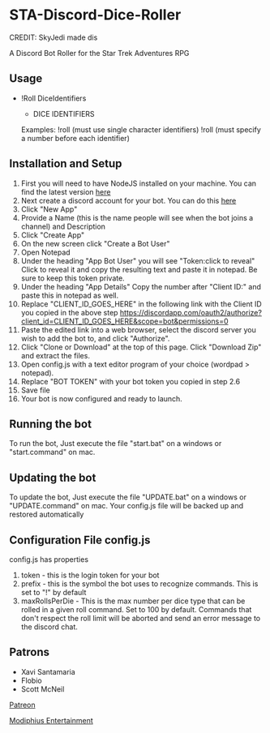 # STA-Discord-Dice-Roller
CREDIT: SkyJedi made dis

A Discord Bot Roller for the Star Trek Adventures RPG

## Usage

- !Roll DiceIdentifiers
    - DICE IDENTIFIERS

  	    
  Examples:
      !roll  (must use single character identifiers)
      !roll  (must specify a number before each identifier)

## Installation and Setup

1. First you will need to have NodeJS installed on your machine. You can find the latest version [here](https://nodejs.org/en/)
2. Next create a discord account for your bot. You can do this [here](https://discordapp.com/developers/applications/me)
  1. Click "New App"
  2. Provide a Name (this is the name people will see when the bot joins a channel) and Description
  3. Click "Create App"
  4. On the new screen click "Create a Bot User"
  5. Open Notepad
  6. Under the heading "App Bot User" you will see "Token:click to reveal" Click to reveal it and copy the resulting text and paste it in notepad. Be sure to keep this token private.
  7. Under the heading "App Details" Copy the number after "Client ID:" and paste this in notepad as well.
  8. Replace "CLIENT_ID_GOES_HERE" in the following link with the Client ID you copied in the above step https://discordapp.com/oauth2/authorize?client_id=CLIENT_ID_GOES_HERE&scope=bot&permissions=0
  9. Paste the edited link into a web browser, select the discord server you wish to add the bot to, and click "Authorize".
3. Click "Clone or Download" at the top of this page. Click "Download Zip" and extract the files.
4. Open config.js with a text editor program of your choice (wordpad > notepad).
5. Replace "BOT TOKEN" with your bot token you copied in step 2.6
6. Save file
7. Your bot is now configured and ready to launch.

## Running the bot

To run the bot, Just execute the file "start.bat" on a windows or "start.command" on mac.

## Updating the bot

To update the bot, Just execute the file "UPDATE.bat" on a windows or "UPDATE.command" on mac. Your config.js file will be backed up and restored automatically

## Configuration File config.js

  config.js has properties

  1. token
    - this is the login token for your bot
  2. prefix
    - this is the symbol the bot uses to recognize commands. This is set to "!" by default
  3. maxRollsPerDie
    - This is the max number per dice type that can be rolled in a given roll command. Set to 100 by default. Commands that don't respect the roll limit will be aborted and send an error message to the discord chat. 


## Patrons
- Xavi Santamaria
- Flobio
- Scott McNeil

[Patreon](https://www.patreon.com/SkyJedi)

[Modiphius Entertainment](https://www.modiphius.net/collections/star-trek-adventures)